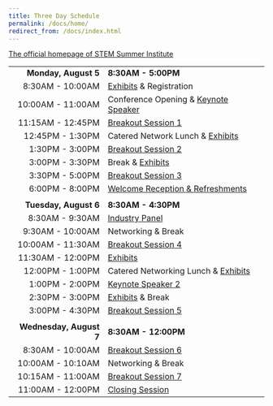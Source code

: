 ```yaml
---
title: Three Day Schedule
permalink: /docs/home/
redirect_from: /docs/index.html
---
```


[The official homepage of STEM Summer Institute](https://www.mt-schools.org/2024-stem-summer-institute.html)

|     |     |
|------------------:|--------------------------------------|
|          **Monday, August 5** | **8:30AM - 5:00PM**                         |
|  8:30AM - 10:00AM | [Exhibits](../exhibitors/) & Registration              |
| 10:00AM - 11:00AM | Conference Opening & [Keynote Speaker](../keynote1/) |
| 11:15AM - 12:45PM | [Breakout Session 1](../breakout1/)                   |
|  12:45PM - 1:30PM | Catered Network Lunch & [Exhibits](../exhibitors/)     |
|   1:30PM - 3:00PM | [Breakout Session 2](../breakout2/)                |
|   3:00PM - 3:30PM | Break & [Exhibits](../exhibitors/)                     |
|   3:30PM - 5:00PM | [Breakout Session 3](../breakout3/)                  |
|   6:00PM - 8:00PM | [Welcome Reception & Refreshments](../reception/)     |
|     |     |
|          **Tuesday, August 6** | **8:30AM - 4:30PM**                         |
|  8:30AM - 9:30AM | [Industry Panel](../industry/)             |
| 9:30AM - 10:00AM | Networking & Break |
| 10:00AM - 11:30AM | [Breakout Session 4](../breakout4/)                  |
|  11:30AM - 12:00PM | [Exhibits](../exhibitors/)     |
|   12:00PM - 1:00PM | Catered Networking Lunch & [Exhibits](../exhibitors/)   |
|   1:00PM - 2:00PM |  [Keynote Speaker 2](../keynote2/)                  |
|   2:30PM - 3:00PM | [Exhibits](../exhibitors/) & Break                   |
|   3:00PM - 4:30PM | [Breakout Session 5](../breakout5/)   |
|     |     |
|          **Wednesday, August 7** | **8:30AM - 12:00PM**                         |
|  8:30AM - 10:00AM | [Breakout Session 6](../breakout6/)             |
| 10:00AM - 10:10AM | Networking & Break |
| 10:15AM - 11:00AM | [Breakout Session 7](../breakout7/)                  |
|  11:00AM - 12:00PM | [Closing Session](../surveys/)     |